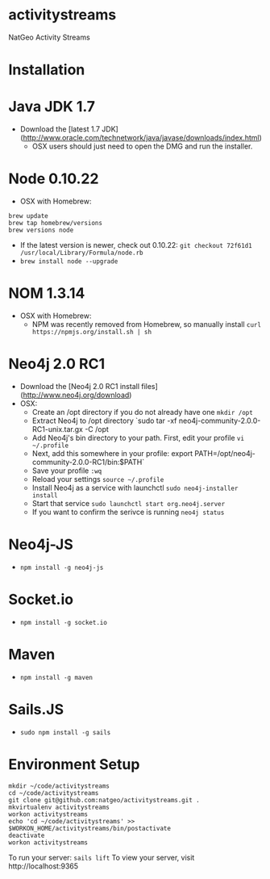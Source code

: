 activitystreams
===============

NatGeo Activity Streams


Installation
============

# Java JDK 1.7
* Download the [latest 1.7 JDK] (http://www.oracle.com/technetwork/java/javase/downloads/index.html)
  * OSX users should just need to open the DMG and run the installer.

# Node 0.10.22
* OSX with Homebrew:
```
brew update
brew tap homebrew/versions
brew versions node
```
  * If the latest version is newer, check out 0.10.22: `git checkout 72f61d1 /usr/local/Library/Formula/node.rb`
  * `brew install node --upgrade`

# NOM 1.3.14
* OSX with Homebrew:
  * NPM was recently removed from Homebrew, so manually install `curl https://npmjs.org/install.sh | sh`

# Neo4j 2.0 RC1
* Download the [Neo4j 2.0 RC1 install files] (http://www.neo4j.org/download)
* OSX:
  * Create an /opt directory if you do not already have one `mkdir /opt`
  * Extract Neo4j to /opt directory `sudo tar -xf neo4j-community-2.0.0-RC1-unix.tar.gx -C /opt
  * Add Neo4j's bin directory to your path.  First, edit your profile `vi ~/.profile`
  * Next, add this somewhere in your profile: export PATH=/opt/neo4j-community-2.0.0-RC1/bin:$PATH`
  * Save your profile `:wq`
  * Reload your settings `source ~/.profile`
  * Install Neo4j as a service with launchctl `sudo neo4j-installer install`
  * Start that service `sudo launchctl start org.neo4j.server`
  * If you want to confirm the serivce is running `neo4j status`

# Neo4j-JS
* `npm install -g neo4j-js`

# Socket.io
* `npm install -g socket.io`

# Maven
* `npm install -g maven`

# Sails.JS
* `sudo npm install -g sails`


Environment Setup
=================
```
mkdir ~/code/activitystreams
cd ~/code/activitystreams
git clone git@github.com:natgeo/activitystreams.git .
mkvirtualenv activitystreams
workon activitystreams
echo 'cd ~/code/activitystreams' >> $WORKON_HOME/activitystreams/bin/postactivate
deactivate
workon activitystreams
```

To run your server: `sails lift`
To view your server, visit http://localhost:9365
